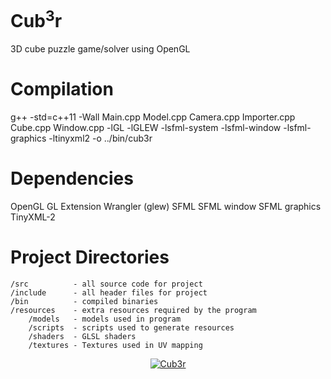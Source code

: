 Cub<sup>3</sup>r
=====

3D cube puzzle game/solver using OpenGL


Compilation
===========
g++ -std=c++11 -Wall Main.cpp Model.cpp Camera.cpp Importer.cpp Cube.cpp Window.cpp -lGL -lGLEW -lsfml-system -lsfml-window -lsfml-graphics -ltinyxml2 -o ../bin/cub3r



Dependencies
============
OpenGL
GL Extension Wrangler (glew)
SFML
SFML window
SFML graphics
TinyXML-2


Project Directories
===================
    /src          - all source code for project
    /include      - all header files for project
    /bin          - compiled binaries
    /resources    - extra resources required by the program
        /models   - models used in program
        /scripts  - scripts used to generate resources
        /shaders  - GLSL shaders
        /textures - Textures used in UV mapping


<div align="center"><a href="https://github.com/mdq3/cub3r"><img src="https://i.imgur.com/mKpFvN2.png?1" alt="Cub3r" /></a></div>
